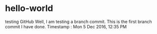 # hello-world
testing GitHub
Well, I am testing a branch commit. This is the first branch commit I have done. Timestamp : Mon 5 Dec 2016, 12:35 PM
